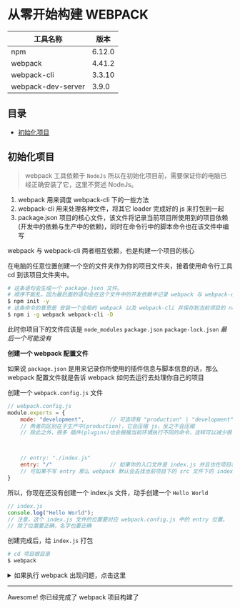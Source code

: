 # 从零开始构建 WEBPACK

工具名称 | 版本
-|-
npm | 6.12.0
webpack | 4.41.2
webpack-cli | 3.3.10
webpack-dev-server | 3.9.0

## 目录

 * [初始化项目](#初始化项目)

## 初始化项目

> webpack 工具依赖于 `NodeJs` 所以在初始化项目前，需要保证你的电脑已经正确安装了它，这里不赘述 NodeJs。

1. webpack  用来调度 webpack-cli 下的一些方法
2. webpack-cli  用来处理各种文件，将其它 loader 完成好的 js 来打包到一起
3. package.json 项目的核心文件，该文件将记录当前项目所使用到的项目依赖(开发中的依赖与生产中的依赖)，同时在命令行中的脚本命令也在该文件中编写

webpack 与 webpack-cli 两者相互依赖，也是构建一个项目的核心

在电脑的任意位置创建一个空的文件夹作为你的项目文件夹，接着使用命令行工具 cd 到该项目文件夹中。

```bash
# 这条语句会生成一个 package.json 文件。
# 顺序不能乱，因为最后面的语句会在这个文件中的开发依赖中记录 webpack 与 webpack-cli 当前版本
$ npm init -y
# 这条命令的意思是 安装一个全局的 webpack 以及 webpack-cli 并保存到当前项目的 node_modules 下。如果你已经全局安装过了，那么可以省去 -g
$ npm i -g webpack webpack-cli -D
```

此时你项目下的文件应该是 `node_modules` `package.json` `package-lock.json` *最后一个可能没有*

**创建一个 webpack 配置文件**

如果说 `package.json` 是用来记录你所使用的插件信息与脚本信息的话，那么 webpack 配置文件就是告诉 webpack 如何去运行去处理你自己的项目

创建一个 `webpack.config.js` 文件

```JavaScript
// webpack.config.js
module.exports = {
    mode: "development",        // 可选项有 "production" | "development"
    // 两者的区别在于生产中(production)，它会压缩 js，反之不会压缩
    // 除此之外，很多 插件(plugins)也会根据当前环境执行不同的命令，这样可以减少很多插件的工作，提高 webpack 的编译速度，这点很重要，当你的项目越大，差距越明显，比如原本要1分钟的编译时间，可以减少到30秒甚至20秒



    // entry: "./index.js"
    entry: "/"                  // 如果你的入口文件是 index.js 并且也在项目根目录，那么等同于上面的 entry 写法。
    // 可如果不写 entry 那么 webpack 默认会去找当前项目下的 src 文件下的 index.js 文件
}
```

所以，你现在还没有创建一个 index.js 文件，动手创建一个 `Hello World`

```JavaScript
// index.js
console.log("Hello World");
// 注意，这个 index.js 文件的位置要对应 webpack.config.js 中的 entry 位置。
// 除了位置要正确，名字也要正确
```

创建完成后，给 `index.js` 打包

```bash
# cd 项目根目录
$ webpack
```

<details>

<summary>如果执行 webpack 出现问题，点击这里</summary>

**command not found**

```bash
$ webpack
bash: webpack: command not found

# 第一种解决方案
$ npx webpack

# 第二种解决方案
# 执行下面命令
$ npm link webpack

# 它会返回一串类似下面的字符串给你
C:\Users\ADMIN\AppData\Roaming\npm\webpack -> C:\Users\ADMIN\AppData\Roaming\npm\node_modules\webpack\bin\webpack.js

# 接着再打包
$ webpack
```

**Do you want to install 'webpack-cli'**

```bash
$ webpack
One CLI for webpack must be installed. These are recommended choices, delivered as separate packages:
 - webpack-cli (https://github.com/webpack/webpack-cli)
   The original webpack full-featured CLI.
We will use "npm" to install the CLI via "npm install -D".
Do you want to install 'webpack-cli' (yes/no):

# 请输入 no 然后执行下面命令
$ npm link webpack-cli

# 它会返回一串类似下面的字符串给你
C:\Users\ADMIN\AppData\Roaming\npm\webpack-cli -> C:\Users\ADMIN\AppData\Roaming\npm\node_modules\webpack-cli\bin\cli.js

# 接着再打包
$ webpack
```
</details>
 
---

Awesome! 你已经完成了 webpack 项目构建了